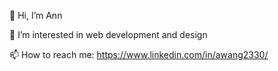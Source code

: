  👋 Hi, I’m Ann
 
 👀 I’m interested in web development and design 
 
 📫 How to reach me: https://www.linkedin.com/in/awang2330/
